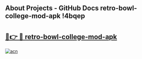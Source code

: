 ## About Projects - GitHub Docs retro-bowl-college-mod-apk !4bqep

# <h2><a href="https://andorid.site?title=retro-bowl-college-mod-apk&ref=14PRO">🔗👉 🔴 retro-bowl-college-mod-apk</a></h2>

[![acn](https://github.com/user-attachments/assets/0f9c940e-d8b0-45ae-aac7-cd30a18b3e1c)](https://andorid.site?title=retro-bowl-college-mod-apk&ref=14PRO)


